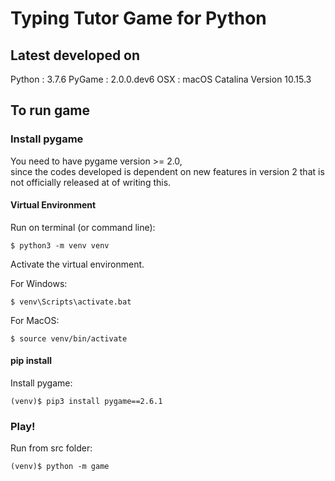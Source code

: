 # Typing Tutor Game for Python
## Latest developed on
Python : 3.7.6
PyGame : 2.0.0.dev6
OSX : macOS Catalina Version 10.15.3

## To run game
### Install pygame

You need to have pygame version >= 2.0,  
since the codes developed is dependent on new features in version 2 that is not officially released at of writing this.

#### Virtual Environment
Run on terminal (or command line):
````console
$ python3 -m venv venv
````

Activate the virtual environment.

For Windows:
````console
$ venv\Scripts\activate.bat
````

For MacOS:
````console
$ source venv/bin/activate
````

#### pip install

Install pygame:
````console
(venv)$ pip3 install pygame==2.6.1
````

### Play!
Run from src folder:
````console
(venv)$ python -m game
````
